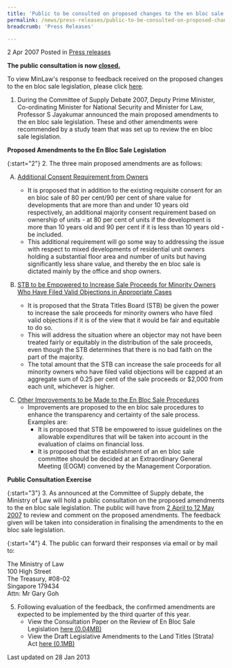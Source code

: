 ```yaml
---
title: 'Public to be consulted on proposed changes to the en bloc sale legislation, 2 April to 12 May 2007'
permalink: /news/press-releases/public-to-be-consulted-on-proposed-changes-to-the-en-bloc-sale-legislation-2-april-to-12-may-2007
breadcrumb: 'Press Releases'

---
```



2 Apr 2007 Posted in [Press releases](/news/press-releases)

**The public consultation is now <u>closed.</u>**

To view MinLaw's response to feedback received on the proposed changes to the en bloc sale legislation, please click [here](/news/announcements/response-to-feedback-received-from-public-consultation-on-proposed-changes-to-the-en-bloc-sale).


1. During the Committee of Supply Debate 2007, Deputy Prime Minister, Co-ordinating Minister for National Security and Minister for Law, Professor S Jayakumar announced the main proposed amendments to the en bloc sale legislation. These and other amendments were recommended by a study team that was set up to review the en bloc sale legislation.


**Proposed Amendments to the En Bloc Sale Legislation**

{:start="2"}
2. The three main proposed amendments are as follows:


<ol style="list-style-type: upper-alpha">
<li><u>Additional Consent Requirement from Owners</u></li>

<ul>
<li>It is proposed that in addition to the existing requisite consent for an en bloc sale of 80 per cent/90 per cent of share value for developments that are more than and under 10 years old respectively, an additional majority consent requirement based on ownership of units - at 80 per cent of units if the development is more than 10 years old and 90 per cent if it is less than 10 years old - be included.</li>
<li>This additional requirement will go some way to addressing the issue with respect to mixed developments of residential unit owners holding a substantial floor area and number of units but having significantly less share value, and thereby the en bloc sale is dictated mainly by the office and shop owners.</li>
</ul>



</ol>


<ol start="2" style="list-style-type: upper-alpha">
<li><u>STB to be Empowered to Increase Sale Proceeds for Minority Owners Who Have Filed Valid Objections in Appropriate Cases</u></li>

<ul>

<li>It is proposed that the Strata Titles Board (STB) be given the power to increase the sale proceeds for minority owners who have filed valid objections if it is of the view that it would be fair and equitable to do so.</li>
<li>This will address the situation where an objector may not have been treated fairly or equitably in the distribution of the sale proceeds, even though the STB determines that there is no bad faith on the part of the majority.</li>
<li>The total amount that the STB can increase the sale proceeds for all minority owners who have filed valid objections will be capped at an aggregate sum of 0.25 per cent of the sale proceeds or $2,000 from each unit, whichever is higher.</li>

</ul>


<ol>

</ol>


</ol>

<ol start="3" style="list-style-type: upper-alpha">
<li><u>Other Improvements to be Made to the En Bloc Sale Procedures</u>

<ul>
<li>Improvements are proposed to the en bloc sale procedures to enhance the transparency and certainty of the sale process. Examples are:
<ul>
<li>It is proposed that STB be empowered to issue guidelines on the allowable expenditures that will be taken into account in the evaluation of claims on financial loss.</li>
<li>It is proposed that the establishment of an en bloc sale committee should be decided at an Extraordinary General Meeting (EOGM) convened by the Management Corporation.</li>
</ul>

</li>
</ul>


</li>
</ol>

**Public Consultation Exercise**

{:start="3"}
3. As announced at the Committee of Supply debate, the Ministry of Law will hold a public consultation on the proposed amendments to the en bloc sale legislation. The public will have from <u>2 April to 12 May 2007</u> to review and comment on the proposed amendments. The feedback given will be taken into consideration in finalising the amendments to the en bloc sale legislation.

{:start="4"}
4. The public can forward their responses via email or by mail to:

The Ministry of Law  
100 High Street  
The Treasury, #08-02  
Singapore 179434  
Attn: Mr Gary Goh  

<ol start="5">
<li>Following evaluation of the feedback, the confirmed amendments are expected to be implemented by the third quarter of this year.
<ul>
<li>View the Consultation Paper on the Review of En Bloc Sale Legislation <a href="/files/news/press-releases/2007/04/linkclick2457.pdf">here (0.04MB)</a></li>
<li>View the Draft Legislative Amendments to the Land Titles (Strata) Act <a href="/files/news/press-releases/2007/04/linkclickca8f.pdf">here (0.1MB)</a></li>
</ul>
</li>
</ol>


<p class="right-side-updated">Last updated on 28 Jan 2013</p>
